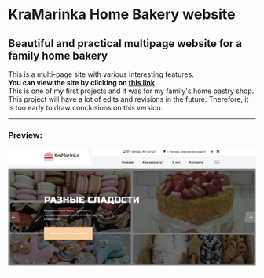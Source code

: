 # KraMarinka Home Bakery website

## Beautiful and practical multipage website for a family home bakery
This is a multi-page site with various interesting features.  
**You can view the site by clicking on [this link](https://ikramarenko1.github.io/kraMarinka/).**    
This is one of my first projects and it was for my family's home pastry shop. This project will have a lot of edits and revisions in the future. Therefore, it is too early to draw conclusions on this version.

___

### Preview:
![preview img](/preview.jpeg)
